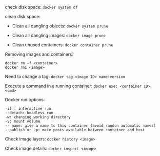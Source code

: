 check disk space: `docker system df`

clean disk space:

  - Clean all dangling objects: `docker system prune`
  
  - Clean all dangling images: `docker image prune`
  
  - Clean unused containers: `docker container prune`

Removing images and containers:

```
docker rm –f <container>
docker rmi <image>
```

Need to change a tag: `docker tag <image ID> name:version`

Execute a command in a running container: `docker exec <container ID> <cmd>`

Docker run options:

```
-it : interactive run
--detach: headless run
-w: changing working directory
-v: mount volume
-- name: give a name to this container (avoid randon automatic names)
--publish or -p: make posts available between container and host
```

Check image layers: `docker history <image>`

Check image details: `docker inspect <image>`
